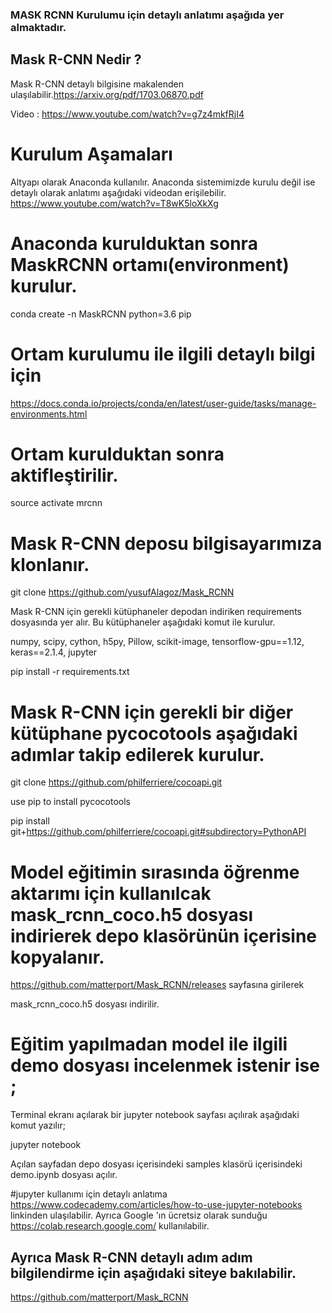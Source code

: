 
### MASK RCNN Kurulumu için detaylı anlatımı aşağıda yer almaktadır.
## Mask R-CNN Nedir ?
Mask R-CNN detaylı bilgisine makalenden ulaşılabilir.https://arxiv.org/pdf/1703.06870.pdf

Video : https://www.youtube.com/watch?v=g7z4mkfRjI4

# Kurulum Aşamaları
Altyapı olarak Anaconda kullanılır. Anaconda sistemimizde kurulu değil ise detaylı olarak anlatımı aşağıdaki videodan erişilebilir.
https://www.youtube.com/watch?v=T8wK5loXkXg

# Anaconda kurulduktan sonra MaskRCNN ortamı(environment) kurulur.

conda create -n MaskRCNN python=3.6 pip

# Ortam kurulumu ile ilgili detaylı bilgi için
https://docs.conda.io/projects/conda/en/latest/user-guide/tasks/manage-environments.html

# Ortam kurulduktan sonra aktifleştirilir.
source activate mrcnn

# Mask R-CNN deposu bilgisayarımıza klonlanır.
git clone https://github.com/yusufAlagoz/Mask_RCNN

Mask R-CNN için gerekli kütüphaneler depodan indiriken requirements dosyasında yer alır. Bu kütüphaneler aşağıdaki komut ile kurulur.

numpy, scipy, cython, h5py, Pillow, scikit-image, tensorflow-gpu==1.12, keras==2.1.4, jupyter

pip install -r requirements.txt

# Mask R-CNN için gerekli bir diğer kütüphane pycocotools aşağıdaki adımlar takip edilerek kurulur. 
git clone https://github.com/philferriere/cocoapi.git

use pip to install pycocotools

pip install git+https://github.com/philferriere/cocoapi.git#subdirectory=PythonAPI

# Model eğitimin sırasında öğrenme aktarımı için kullanılcak mask_rcnn_coco.h5 dosyası indirierek depo klasörünün içerisine kopyalanır.
https://github.com/matterport/Mask_RCNN/releases sayfasına girilerek

mask_rcnn_coco.h5 dosyası indirilir.

# Eğitim yapılmadan model ile ilgili demo dosyası incelenmek istenir ise ;

Terminal ekranı açılarak bir jupyter notebook sayfası açılırak aşağıdaki komut yazılır;

jupyter notebook 

Açılan sayfadan depo dosyası içerisindeki samples klasörü içerisindeki demo.ipynb dosyası açılır.


#jupyter kullanımı için detaylı anlatıma https://www.codecademy.com/articles/how-to-use-jupyter-notebooks linkinden ulaşılabilir.
Ayrıca Google 'ın  ücretsiz olarak sunduğu https://colab.research.google.com/ kullanılabilir.


## Ayrıca Mask R-CNN detaylı adım adım bilgilendirme için aşağıdaki siteye bakılabilir.
https://github.com/matterport/Mask_RCNN

